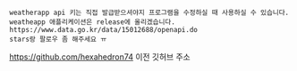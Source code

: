 ```
weatherapp api 키는 직접 발급받으셔야지 프로그램을 수정하실 때 사용하실 수 있습니다.
weatheapp 애플리케이션은 release에 올리겠습니다.
https://www.data.go.kr/data/15012688/openapi.do
stars랑 팔로우 좀 해주세요 ㅠ
```
https://github.com/hexahedron74
이전 깃허브 주소
